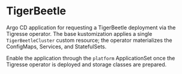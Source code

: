# TigerBeetle

Argo CD application for requesting a TigerBeetle deployment via the Tigresse operator. The base kustomization applies a single `TigerBeetleCluster` custom resource; the operator materializes the ConfigMaps, Services, and StatefulSets.

Enable the application through the `platform` ApplicationSet once the Tigresse operator is deployed and storage classes are prepared.
